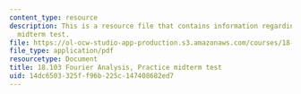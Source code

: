 ```yaml
---
content_type: resource
description: This is a resource file that contains information regarding practice
  midterm test.
file: https://ol-ocw-studio-app-production.s3.amazonaws.com/courses/18-103-fourier-analysis-fall-2013/14dc6503325ff96b225c147408682ed7_MIT18_103F13_prac-mid.pdf
file_type: application/pdf
resourcetype: Document
title: 18.103 Fourier Analysis, Practice midterm test
uid: 14dc6503-325f-f96b-225c-147408682ed7
---
```

